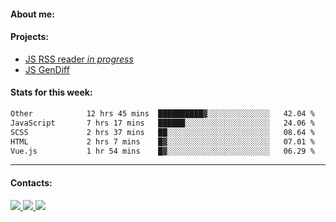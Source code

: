 #### About me:

#### Projects:
- [JS RSS reader *in progress*](https://github.com/GKoil/frontend-project-lvl3)
- [JS GenDiff](https://github.com/GKoil/GenDiff)

#### Stats for this week:
<!--START_SECTION:waka-->

```txt
Other            12 hrs 45 mins  ██████████▓░░░░░░░░░░░░░░   42.04 %
JavaScript       7 hrs 17 mins   ██████░░░░░░░░░░░░░░░░░░░   24.06 %
SCSS             2 hrs 37 mins   ██░░░░░░░░░░░░░░░░░░░░░░░   08.64 %
HTML             2 hrs 7 mins    █▓░░░░░░░░░░░░░░░░░░░░░░░   07.01 %
Vue.js           1 hr 54 mins    █▓░░░░░░░░░░░░░░░░░░░░░░░   06.29 %
```

<!--END_SECTION:waka-->
---
#### Contacts:

<a target='_blank' title='LinkedIn' href="https://www.linkedin.com/in/gkoil/">
  <img src="https://img.shields.io/badge/LinkedIn-0077B5?style=for-the-badge&logo=linkedin&logoColor=white" />
</a>
<a target='_blank' title='Telegram' href="https://t.me/gkoil">
  <img src="https://img.shields.io/badge/Telegram-2CA5E0?style=for-the-badge&logo=telegram&logoColor=white" />
</a>
<a target='_blank' title='Gmail' href="mailto: gk.grigorev@gmail.com">
  <img src="https://img.shields.io/badge/Gmail-D14836?style=for-the-badge&logo=gmail&logoColor=white" />
</a>

